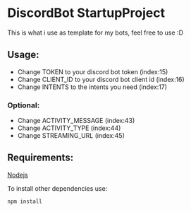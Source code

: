 # DiscordBot StartupProject
This is what i use as template for my bots, feel free to use :D 

## Usage:

* Change TOKEN to your discord bot token (index:15)
* Change CLIENT_ID to your discord bot client id (index:16)
* Change INTENTS to the intents you need (index:17)

### Optional:

* Change ACTIVITY_MESSAGE (index:43)
* Change ACTIVITY_TYPE (index:44)
* Change STREAMING_URL (index:45)

## Requirements:

<a href="https://nodejs.org/en/download/">Nodejs</a>

<p> To install other dependencies use: </p>

`npm install`

